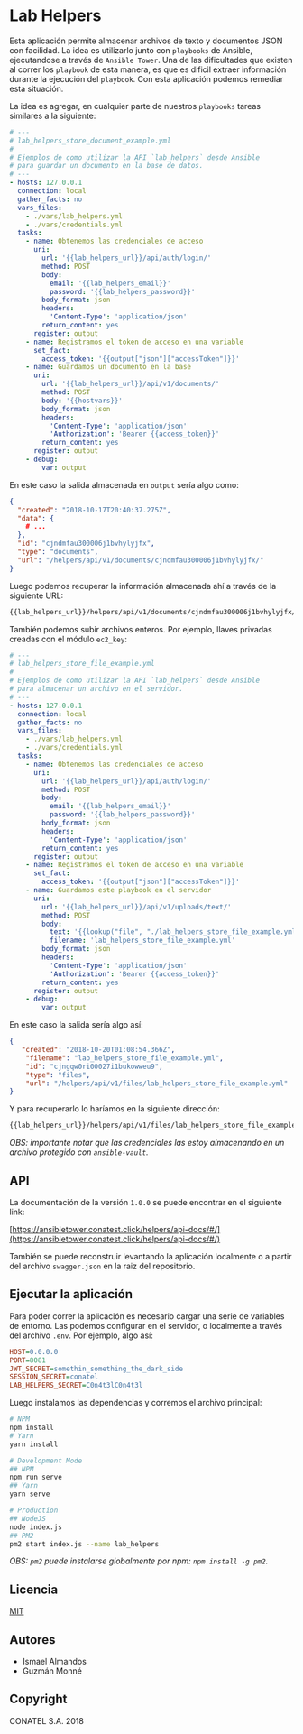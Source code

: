 # Lab Helpers

Esta aplicación permite almacenar archivos de texto y documentos JSON con facilidad. La idea es utilizarlo junto con `playbooks` de Ansible, ejecutandose a través de `Ansible Tower`. Una de las dificultades que existen al correr los `playbook` de esta manera, es que es dificil extraer información durante la ejecución del `playbook`. Con esta aplicación podemos remediar esta situación.

La idea es agregar, en cualquier parte de nuestros `playbooks` tareas similares a la siguiente:

```yaml
# ---
# lab_helpers_store_document_example.yml
#
# Ejemplos de como utilizar la API `lab_helpers` desde Ansible
# para guardar un documento en la base de datos.
# ---
- hosts: 127.0.0.1
  connection: local
  gather_facts: no
  vars_files:
    - ./vars/lab_helpers.yml
    - ./vars/credentials.yml
  tasks:
    - name: Obtenemos las credenciales de acceso
      uri:
        url: '{{lab_helpers_url}}/api/auth/login/'
        method: POST
        body:
          email: '{{lab_helpers_email}}'
          password: '{{lab_helpers_password}}'
        body_format: json
        headers:
          'Content-Type': 'application/json'
        return_content: yes
      register: output
    - name: Registramos el token de acceso en una variable
      set_fact:
        access_token: '{{output["json"]["accessToken"]}}'
    - name: Guardamos un documento en la base
      uri:
        url: '{{lab_helpers_url}}/api/v1/documents/'
        method: POST
        body: '{{hostvars}}'
        body_format: json
        headers:
          'Content-Type': 'application/json'
          'Authorization': 'Bearer {{access_token}}'
        return_content: yes
      register: output
    - debug:
        var: output
```

En este caso la salida almacenada en `output` sería algo como:

```json
{
  "created": "2018-10-17T20:40:37.275Z",
  "data": {
    # ...
  },
  "id": "cjndmfau300006j1bvhylyjfx",
  "type": "documents",
  "url": "/helpers/api/v1/documents/cjndmfau300006j1bvhylyjfx/"
}
```

Luego podemos recuperar la información almacenada ahí a través de la siguiente URL:

```bash
{{lab_helpers_url}}/helpers/api/v1/documents/cjndmfau300006j1bvhylyjfx/
```

También podemos subir archivos enteros. Por ejemplo, llaves privadas creadas con el módulo `ec2_key`:

```yaml
# ---
# lab_helpers_store_file_example.yml
#
# Ejemplos de como utilizar la API `lab_helpers` desde Ansible
# para almacenar un archivo en el servidor.
# ---
- hosts: 127.0.0.1
  connection: local
  gather_facts: no
  vars_files:
    - ./vars/lab_helpers.yml
    - ./vars/credentials.yml
  tasks:
    - name: Obtenemos las credenciales de acceso
      uri:
        url: '{{lab_helpers_url}}/api/auth/login/'
        method: POST
        body:
          email: '{{lab_helpers_email}}'
          password: '{{lab_helpers_password}}'
        body_format: json
        headers:
          'Content-Type': 'application/json'
        return_content: yes
      register: output
    - name: Registramos el token de acceso en una variable
      set_fact:
        access_token: '{{output["json"]["accessToken"]}}'
    - name: Guardamos este playbook en el servidor
      uri:
        url: '{{lab_helpers_url}}/api/v1/uploads/text/'
        method: POST
        body:
          text: '{{lookup("file", "./lab_helpers_store_file_example.yml")}}'
          filename: 'lab_helpers_store_file_example.yml'
        body_format: json
        headers:
          'Content-Type': 'application/json'
          'Authorization': 'Bearer {{access_token}}'
        return_content: yes
      register: output
    - debug:
        var: output
```

En este caso la salida sería algo así:

```json
{
   "created": "2018-10-20T01:08:54.366Z",
    "filename": "lab_helpers_store_file_example.yml",
    "id": "cjngqw0ri00027i1bukowweu9",
    "type": "files",
    "url": "/helpers/api/v1/files/lab_helpers_store_file_example.yml"
}
```

Y para recuperarlo lo haríamos en la siguiente dirección:

```bash
{{lab_helpers_url}}/helpers/api/v1/files/lab_helpers_store_file_example.yml
```

_OBS: importante notar que las credenciales las estoy almacenando en un archivo protegido con `ansible-vault`._

## API

La documentación de la versión `1.0.0` se puede encontrar en el siguiente link:

[https://ansibletower.conatest.click/helpers/api-docs/#/](https://ansibletower.conatest.click/helpers/api-docs/#/)

También se puede reconstruir levantando la aplicación localmente o a partir del archivo `swagger.json` en la raiz del repositorio.

## Ejecutar la aplicación

Para poder correr la aplicación es necesario cargar una serie de variables de entorno. Las podemos configurar en el servidor, o localmente a través del archivo `.env`. Por ejemplo, algo así:

```ini
HOST=0.0.0.0
PORT=8081
JWT_SECRET=somethin_something_the_dark_side
SESSION_SECRET=conatel
LAB_HELPERS_SECRET=C0n4t3lC0n4t3l
```

Luego instalamos las dependencias y corremos el archivo principal:

```bash
# NPM
npm install
# Yarn
yarn install

# Development Mode
## NPM
npm run serve
## Yarn
yarn serve

# Production
## NodeJS
node index.js
## PM2
pm2 start index.js --name lab_helpers
```

_OBS: `pm2` puede instalarse globalmente por npm: `npm install -g pm2`._

## Licencia

[MIT](./LICENCE)

## Autores

- Ismael Almandos
- Guzmán Monné

## Copyright

CONATEL S.A. 2018
